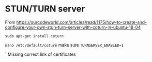 # STUN/TURN server

From <https://ourcodeworld.com/articles/read/1175/how-to-create-and-configure-your-own-stun-turn-server-with-coturn-in-ubuntu-18-04>

`sudo apt-get install coturn`

`nano /etc/default/coturn` make sure `TURNSERVER_ENABLED=1`

`
Missing correct link of certificates

